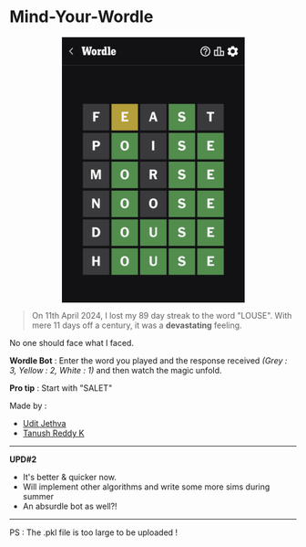 # Mind-Your-Wordle
<p align = "center">
  <img src="https://github.com/u-d-ash/Mind-Your-Wordle/blob/main/cry.jpg" align = "center" alt="drawing" width="321" height="465.5"/>
</p>

> On 11th April 2024, I lost my 89 day streak to the word "LOUSE". With mere 11 days off a century, it was a **devastating** feeling.

No one should face what I faced.

**Wordle Bot** : Enter the word you played and the response received *(Grey : 3, Yellow : 2, White : 1)* and then watch the magic unfold.

**Pro tip** : Start with "SALET"

Made by :
* [Udit Jethva](https://github.com/u-d-ash)
* [Tanush Reddy K](https://github.com/flyingheights)

---
**UPD#2**
* It's better & quicker now.
* Will implement other algorithms and write some more sims during summer
* An absurdle bot as well?!
---

PS : The .pkl file is too large to be uploaded !


